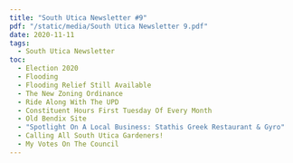 ```yaml
---
title: "South Utica Newsletter #9"
pdf: "/static/media/South Utica Newsletter 9.pdf"
date: 2020-11-11
tags:
  - South Utica Newsletter
toc:
  - Election 2020
  - Flooding
  - Flooding Relief Still Available
  - The New Zoning Ordinance
  - Ride Along With The UPD
  - Constituent Hours First Tuesday Of Every Month
  - Old Bendix Site
  - "Spotlight On A Local Business: Stathis Greek Restaurant & Gyro"
  - Calling All South Utica Gardeners!
  - My Votes On The Council
---
```

